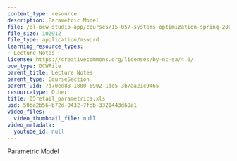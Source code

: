 ```yaml
---
content_type: resource
description: Parametric Model
file: /ol-ocw-studio-app/courses/15-057-systems-optimization-spring-2003/50ba2b56b72d04327fdb3321443d60a1_05retail_parametrics.xls
file_size: 102912
file_type: application/msword
learning_resource_types:
- Lecture Notes
license: https://creativecommons.org/licenses/by-nc-sa/4.0/
ocw_type: OCWFile
parent_title: Lecture Notes
parent_type: CourseSection
parent_uid: 7d70ed88-1800-6902-1de5-3b7aa21c9465
resourcetype: Other
title: 05retail_parametrics.xls
uid: 50ba2b56-b72d-0432-7fdb-3321443d60a1
video_files:
  video_thumbnail_file: null
video_metadata:
  youtube_id: null
---
```

Parametric Model